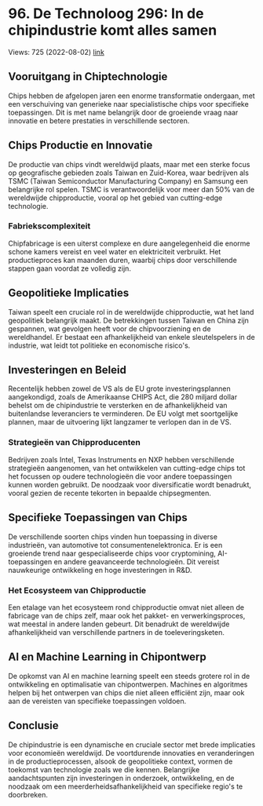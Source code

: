 # 96. De Technoloog 296: In de chipindustrie komt alles samen
Views: 725 (2022-08-02) [link](https://www.youtube.com/watch?v=N-FSM6OKSr8)


 ## Vooruitgang in Chiptechnologie
Chips hebben de afgelopen jaren een enorme transformatie ondergaan, met een verschuiving van generieke naar specialistische chips voor specifieke toepassingen. Dit is met name belangrijk door de groeiende vraag naar innovatie en betere prestaties in verschillende sectoren.

## Chips Productie en Innovatie
De productie van chips vindt wereldwijd plaats, maar met een sterke focus op geografische gebieden zoals Taiwan en Zuid-Korea, waar bedrijven als TSMC (Taiwan Semiconductor Manufacturing Company) en Samsung een belangrijke rol spelen. TSMC is verantwoordelijk voor meer dan 50% van de wereldwijde chipproductie, vooral op het gebied van cutting-edge technologie.

### Fabriekscomplexiteit
Chipfabricage is een uiterst complexe en dure aangelegenheid die enorme schone kamers vereist en veel water en elektriciteit verbruikt. Het productieproces kan maanden duren, waarbij chips door verschillende stappen gaan voordat ze volledig zijn.

## Geopolitieke Implicaties
Taiwan speelt een cruciale rol in de wereldwijde chipproductie, wat het land geopolitiek belangrijk maakt. De betrekkingen tussen Taiwan en China zijn gespannen, wat gevolgen heeft voor de chipvoorziening en de wereldhandel. Er bestaat een afhankelijkheid van enkele sleutelspelers in de industrie, wat leidt tot politieke en economische risico's.

## Investeringen en Beleid
Recentelijk hebben zowel de VS als de EU grote investeringsplannen aangekondigd, zoals de Amerikaanse CHIPS Act, die 280 miljard dollar behelst om de chipindustrie te versterken en de afhankelijkheid van buitenlandse leveranciers te verminderen. De EU volgt met soortgelijke plannen, maar de uitvoering lijkt langzamer te verlopen dan in de VS.

### Strategieën van Chipproducenten
Bedrijven zoals Intel, Texas Instruments en NXP hebben verschillende strategieën aangenomen, van het ontwikkelen van cutting-edge chips tot het focussen op oudere technologieën die voor andere toepassingen kunnen worden gebruikt. De noodzaak voor diversificatie wordt benadrukt, vooral gezien de recente tekorten in bepaalde chipsegmenten.

## Specifieke Toepassingen van Chips
De verschillende soorten chips vinden hun toepassing in diverse industrieën, van automotive tot consumentenelektronica. Er is een groeiende trend naar gespecialiseerde chips voor cryptomining, AI-toepassingen en andere geavanceerde technologieën. Dit vereist nauwkeurige ontwikkeling en hoge investeringen in R&D.

### Het Ecosysteem van Chipproductie
Een etalage van het ecosysteem rond chipproductie omvat niet alleen de fabricage van de chips zelf, maar ook het pakket- en verwerkingsproces, wat meestal in andere landen gebeurt. Dit benadrukt de wereldwijde afhankelijkheid van verschillende partners in de toeleveringsketen.

## AI en Machine Learning in Chipontwerp
De opkomst van AI en machine learning speelt een steeds grotere rol in de ontwikkeling en optimalisatie van chipontwerpen. Machines en algoritmes helpen bij het ontwerpen van chips die niet alleen efficiënt zijn, maar ook aan de vereisten van specifieke toepassingen voldoen.

## Conclusie
De chipindustrie is een dynamische en cruciale sector met brede implicaties voor economieën wereldwijd. De voortdurende innovaties en veranderingen in de productieprocessen, alsook de geopolitieke context, vormen de toekomst van technologie zoals we die kennen. Belangrijke aandachtspunten zijn investeringen in onderzoek, ontwikkeling, en de noodzaak om een meerderheidsafhankelijkheid van specifieke regio's te doorbreken.
